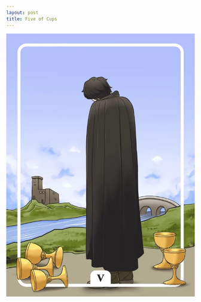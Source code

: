 ```yaml
---
layout: post
title: Five of Cups
---
```


![](../images/Five-of-Cups-Tarot-Card-Meaning-732x1024.webp)

